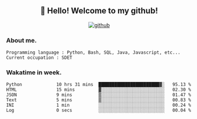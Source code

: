 <h2 align="center">👋 Hello! Welcome to my github! </h2>
<p align="center">
  <a href="https://github.com/usergwen"><img src="https://img.shields.io/badge/GitHub-24292e" alt="github"></a>
</p>

### About me.

```Plain Text
Programming language : Python, Bash, SQL, Java, Javascript, etc...
Current occupation : SDET
```
### Wakatime in week.

<!--START_SECTION:waka-->

```text
Python             10 hrs 31 mins  ███████████████████████▓░   95.13 %
HTML               15 mins         ▓░░░░░░░░░░░░░░░░░░░░░░░░   02.30 %
JSON               9 mins          ▒░░░░░░░░░░░░░░░░░░░░░░░░   01.47 %
Text               5 mins          ▒░░░░░░░░░░░░░░░░░░░░░░░░   00.83 %
INI                1 min           ░░░░░░░░░░░░░░░░░░░░░░░░░   00.24 %
Log                0 secs          ░░░░░░░░░░░░░░░░░░░░░░░░░   00.04 %
```

<!--END_SECTION:waka-->
